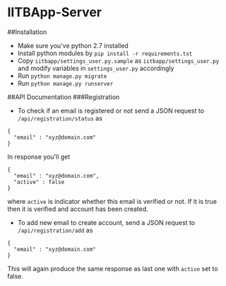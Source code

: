 # IITBApp-Server

##Installation 
* Make sure you've python 2.7 installed
* Install python modules by `pip install -r requirements.txt`
* Copy `iitbapp/settings_user.py.sample` as `iitbapp/settings_user.py` and modify variables in `settings_user.py` accordingly
* Run `python manage.py migrate`
* Run `python manage.py runserver` 

##API Documentation
###Registration
* To check if an email is registered or not send a JSON request to `/api/registration/status` as
```
{
  "email" : "xyz@domain.com"
}
```

In response you'll get 
```
{
  "email" : "xyz@domain.com",
  "active" : false
}
```
where `active` is indicator whether this email is verified or not. If it is true then it is verified and account has been created. 

* To add new email to create account, send a JSON request to `/api/registration/add` as
```
{
  "email" : "xyz@domain.com"
}
```
This will again produce the same response as last one with `active` set to false.
